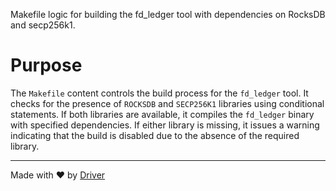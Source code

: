 <!--------------------------------------------------------------------------------->
<!-- IMPORTANT: This file is auto-generated by Driver (https://driver.ai). -------->
<!-- Manual edits may be overwritten on future commits. --------------------------->
<!--------------------------------------------------------------------------------->

Makefile logic for building the fd_ledger tool with dependencies on RocksDB and secp256k1.

# Purpose
The `Makefile` content controls the build process for the `fd_ledger` tool. It checks for the presence of `ROCKSDB` and `SECP256K1` libraries using conditional statements. If both libraries are available, it compiles the `fd_ledger` binary with specified dependencies. If either library is missing, it issues a warning indicating that the build is disabled due to the absence of the required library.

---
Made with ❤️ by [Driver](https://www.driver.ai/)